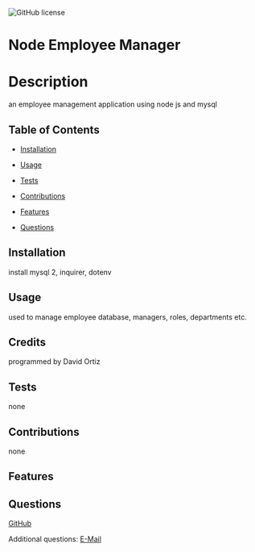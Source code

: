 ![GitHub license](https://img.shields.io/badge/license--blue.svg)

# Node Employee Manager

# Description

an employee management application using node js and mysql

## Table of Contents

- [Installation](#installation)

- [Usage](#usage)

- [Tests](#tests)

- [Contributions](#contributions)

- [Features](#features)

- [Questions](#questions)

## Installation

install mysql 2, inquirer, dotenv

## Usage

used to manage employee database, managers, roles, departments etc.

## Credits

programmed by David Ortiz

## Tests

none

## Contributions

none

## Features

## Questions

[GitHub](https://github.com/MariachiMES)

Additional questions: [E-Mail](mailto:davidjortizmusic@gmail.com)
